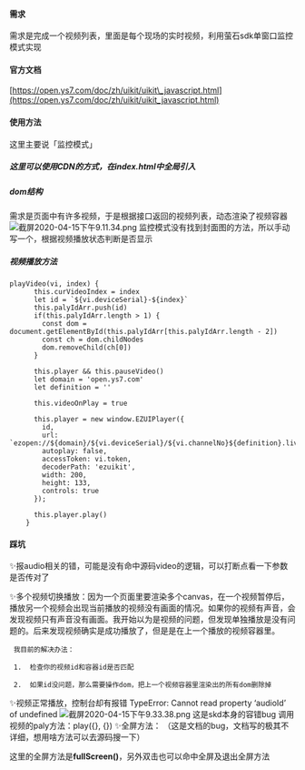 #### 需求
需求是完成一个视频列表，里面是每个现场的实时视频，利用萤石sdk单窗口监控模式实现

#### 官方文档
[https://open.ys7.com/doc/zh/uikit/uikit\_javascript.html](https://open.ys7.com/doc/zh/uikit/uikit_javascript.html)

#### 使用方法
这里主要说「监控模式」
##### 这里可以使用CDN的方式，在index.html中全局引入
##### dom结构
需求是页面中有许多视频，于是根据接口返回的视频列表，动态渲染了视频容器
![截屏2020-04-15下午9.11.34.png](/img/bVbF5MZ)
    监控模式没有找到封面图的方法，所以手动写一个，根据视频播放状态判断是否显示
##### 视频播放方法
````
playVideo(vi, index) {
      this.curVideoIndex = index
      let id = `${vi.deviceSerial}-${index}`
      this.palyIdArr.push(id)
      if(this.palyIdArr.length > 1) {
        const dom = document.getElementById(this.palyIdArr[this.palyIdArr.length - 2])
        const ch = dom.childNodes
        dom.removeChild(ch[0])
      }
      
      this.player && this.pauseVideo()
      let domain = 'open.ys7.com'
      let definition = ''
      
      this.videoOnPlay = true
      
      this.player = new window.EZUIPlayer({
        id,
        url: `ezopen://${domain}/${vi.deviceSerial}/${vi.channelNo}${definition}.live`,
        autoplay: false,
        accessToken: vi.token,
        decoderPath: 'ezuikit',
        width: 200,
        height: 133,
        controls: true
      });

      this.player.play()
    }
````

#### 踩坑
✨报audio相关的错，可能是没有命中源码video的逻辑，可以打断点看一下参数是否传对了

✨多个视频切换播放：因为一个页面里要渲染多个canvas，在一个视频暂停后，播放另一个视频会出现当前播放的视频没有画面的情况。如果你的视频有声音，会发现视频只有声音没有画面。我开始以为是视频的问题，但发现单独播放是没有问题的。后来发现视频确实是成功播放了，但是是在上一个播放的视频容器里。

     我目前的解决办法：

     1.  检查你的视频id和容器id是否匹配
    
     2.  如果id没问题，那么需要操作dom，把上一个视频容器里渲染出的所有dom删除掉
    

✨视频正常播放，控制台却有报错 TypeError: Cannot read property ‘audioId’ of undefined
![截屏2020-04-15下午9.33.38.png](/img/bVbF5Ny)
这是skd本身的容错bug
    调用视频的paly方法：play({}, {})
✨全屏方法：
    （这是文档的bug，文档写的极其不详细，想用啥方法可以去源码搜一下）

这里的全屏方法是**fullScreen()**，另外双击也可以命中全屏及退出全屏方法
